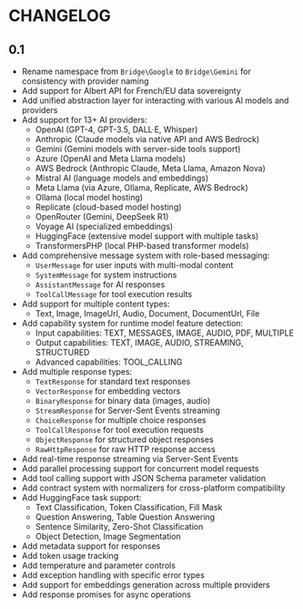 CHANGELOG
=========

0.1
---

 * Rename namespace from `Bridge\Google` to `Bridge\Gemini` for consistency with provider naming
 * Add support for Albert API for French/EU data sovereignty
 * Add unified abstraction layer for interacting with various AI models and providers
 * Add support for 13+ AI providers:
   - OpenAI (GPT-4, GPT-3.5, DALL·E, Whisper)
   - Anthropic (Claude models via native API and AWS Bedrock)
   - Gemini (Gemini models with server-side tools support)
   - Azure (OpenAI and Meta Llama models)
   - AWS Bedrock (Anthropic Claude, Meta Llama, Amazon Nova)
   - Mistral AI (language models and embeddings)
   - Meta Llama (via Azure, Ollama, Replicate, AWS Bedrock)
   - Ollama (local model hosting)
   - Replicate (cloud-based model hosting)
   - OpenRouter (Gemini, DeepSeek R1)
   - Voyage AI (specialized embeddings)
   - HuggingFace (extensive model support with multiple tasks)
   - TransformersPHP (local PHP-based transformer models)
 * Add comprehensive message system with role-based messaging:
   - `UserMessage` for user inputs with multi-modal content
   - `SystemMessage` for system instructions
   - `AssistantMessage` for AI responses
   - `ToolCallMessage` for tool execution results
 * Add support for multiple content types:
   - Text, Image, ImageUrl, Audio, Document, DocumentUrl, File
 * Add capability system for runtime model feature detection:
   - Input capabilities: TEXT, MESSAGES, IMAGE, AUDIO, PDF, MULTIPLE
   - Output capabilities: TEXT, IMAGE, AUDIO, STREAMING, STRUCTURED
   - Advanced capabilities: TOOL_CALLING
 * Add multiple response types:
   - `TextResponse` for standard text responses
   - `VectorResponse` for embedding vectors
   - `BinaryResponse` for binary data (images, audio)
   - `StreamResponse` for Server-Sent Events streaming
   - `ChoiceResponse` for multiple choice responses
   - `ToolCallResponse` for tool execution requests
   - `ObjectResponse` for structured object responses
   - `RawHttpResponse` for raw HTTP response access
 * Add real-time response streaming via Server-Sent Events
 * Add parallel processing support for concurrent model requests
 * Add tool calling support with JSON Schema parameter validation
 * Add contract system with normalizers for cross-platform compatibility
 * Add HuggingFace task support:
   - Text Classification, Token Classification, Fill Mask
   - Question Answering, Table Question Answering
   - Sentence Similarity, Zero-Shot Classification
   - Object Detection, Image Segmentation
 * Add metadata support for responses
 * Add token usage tracking
 * Add temperature and parameter controls
 * Add exception handling with specific error types
 * Add support for embeddings generation across multiple providers
 * Add response promises for async operations
